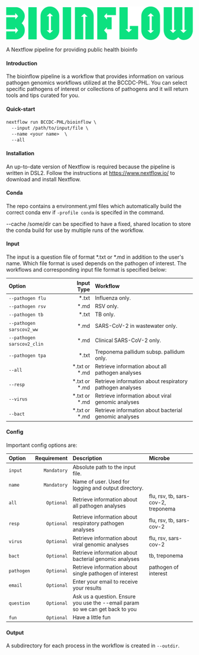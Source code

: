 ![image](pics/bioinflow_logo.png)

A Nextflow pipeline for providing public health bioinfo

#### Introduction

The bioinflow pipeline is a workflow that provides information on various pathogen genomics workflows utilized at the BCCDC-PHL. You can select specific pathogens of interest or collections of pathogens and it will return tools and tips curated for you.

#### Quick-start

```
nextflow run BCCDC-PHL/bioinflow \
  --input /path/to/input/file \
  --name <your name>  \
  --all
```


#### Installation
An up-to-date version of Nextflow is required because the pipeline is written in DSL2. Follow the instructions at https://www.nextflow.io/ to download and install Nextflow.


#### Conda
The repo contains a environment.yml files which automatically build the correct conda env if `-profile conda` is specifed in the command. 

--cache /some/dir can be specified to have a fixed, shared location to store the conda build for use by multiple runs of the workflow.
#### Input

The input is a question file of format *.txt or *.md in addition to the user's name. Which file format is used depends on the pathogen of interest. The workflows and corresponding input file format is specified below:

| Option       | Input Type | Workflow                                                                                                
|:--------------|------------:|:-----------------------------------------------------------------------------------------------------------|
| `--pathogen flu`       | *.txt |  Influenza only.                                                                          |
| `--pathogen rsv`        | *.md |  RSV only.                                                      | 
| `--pathogen tb`        | *.txt  |  TB only.                                                          |
| `--pathogen sarscov2_ww`       | *.md |  SARS-CoV-2 in wastewater only.                                                  |          
| `--pathogen sarscov2_clin`       | *.md  |  Clinical SARS-CoV-2 only.                                                         |
| `--pathogen tpa`        | *.txt  |  Treponema pallidum subsp. pallidum only.                                                     |  
| `--all`    |  *.txt or *.md |  Retrieve information about all pathogen analyses                                                  |             
| `--resp`      | *.txt or *.md  |  Retrieve information about respiratory pathogen analyses                                                                   
|`--virus`    |  *.txt or *.md |  Retrieve information about viral genomic analyses                                                    |
| `--bact`    |  *.txt or *.md |  Retrieve information about bacterial genomic analyses                                                    | 

#### Config

Important config options are:

| Option        | Requirement | Description                                                                                                | Microbe  |
|:--------------|------------:|:-----------------------------------------------------------------------------------------------------------|:---------|
| `input`       | `Mandatory` |  Absolute path to the input file.                                                                          |           |
| `name`        | `Mandatory` |  Name of user. Used for logging and output directory.                                                      |           |
| `all `        | `Optional`  |  Retrieve information about all pathogen analyses                                                          | flu, rsv, tb, sars-cov-2, treponema     |
| `resp `       | `Optional`  |  Retrieve information about respiratory pathogen analyses                                                  | flu, rsv, tb, sars-cov-2                |
| `virus`       | `Optional`  |  Retrieve information about viral genomic analyses                                                         | flu, rsv,  sars-cov-2                   |
| `bact`        | `Optional`  |  Retrieve information about bacterial genomic analyses                                                     | tb, treponema                          |
| `pathogen`    | `Optional`  |  Retrieve information about single pathogen of interest                                                    | pathogen of interest                   |
| `email`    | `Optional`  |  Enter your email to receive your results                                                 |                  |
| `question`    | `Optional`  |  Ask us a question. Ensure you use the --email param so we can get back to you                                                 |               |
| `fun`      | `Optional`  | Have a little fun                       |                           |
#### Output
A subdirectory for each process in the workflow is created in `--outdir`. 




